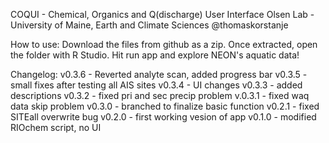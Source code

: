 COQUI - Chemical, Organics and Q(discharge) User Interface 
Olsen Lab - University of Maine, Earth and Climate Sciences 
@thomaskorstanje

How to use: 
Download the files from github as a zip. Once extracted, open the folder with R Studio. Hit run app and explore NEON's aquatic data!    



Changelog:
    v0.3.6 - Reverted analyte scan, added progress bar
    v0.3.5 - small fixes after testing all AIS sites
    v0.3.4 - UI changes
    v0.3.3 - added descriptions
    v0.3.2 - fixed pri and sec precip problem
    v.0.3.1 - fixed waq data skip problem
v0.3.0 - branched to finalize basic function
    v0.2.1 - fixed SITEall overwrite bug 
v0.2.0 - first working vesion of app 
v0.1.0 - modified RIOchem script, no UI
